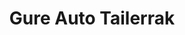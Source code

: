 ---
title: "Gure Auto Tailerrak"
url: /irurita/gure-auto-tailerrak/
shop: reparación de automóviles
---
